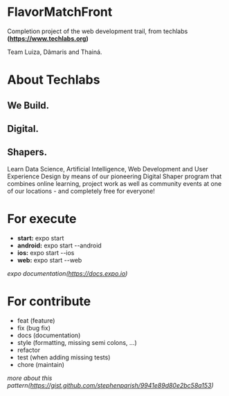 # FlavorMatchFront

Completion project of the web development trail, from techlabs **(https://www.techlabs.org)**

Team Luiza, Dâmaris and Thainá.

# About Techlabs

## **We Build.**
## **Digital.**
## **Shapers.**

Learn Data Science, Artificial Intelligence, Web Development and User Experience Design by means of our pioneering Digital Shaper program that combines online learning, project work as well as community events at one of our locations - and completely free for everyone!

# For execute

- **start:** expo start
- **android:** expo start --android
- **ios:** expo start --ios
- **web:** expo start --web

*expo documentation(https://docs.expo.io)*

# For contribute

- feat (feature)
- fix (bug fix)
- docs (documentation)
- style (formatting, missing semi colons, …)
- refactor
- test (when adding missing tests)
- chore (maintain)

*more about this pattern(https://gist.github.com/stephenparish/9941e89d80e2bc58a153)*
